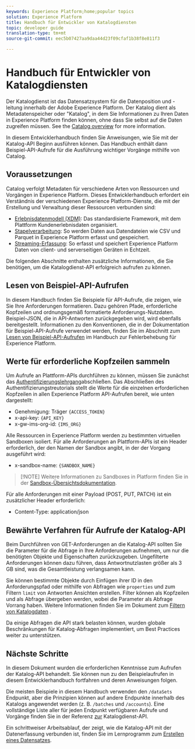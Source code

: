 ```yaml
---
keywords: Experience Platform;home;popular topics
solution: Experience Platform
title: Handbuch für Entwickler von Katalogdiensten
topic: developer guide
translation-type: tm+mt
source-git-commit: eec5b07427aa9daa44d23f09cfaf1b38f8e811f3

---
```



# Handbuch für Entwickler von Katalogdiensten

Der Katalogdienst ist das Datensatzsystem für die Datenposition und -leitung innerhalb der Adobe Experience Platform. Der Katalog dient als Metadatenspeicher oder &quot;Katalog&quot;, in dem Sie Informationen zu Ihren Daten in Experience Platform finden können, ohne dass Sie selbst auf die Daten zugreifen müssen. See the [Catalog overview](../home.md) for more information.

In diesem Entwicklerhandbuch finden Sie Anweisungen, wie Sie mit der Katalog-API Beginn ausführen können. Das Handbuch enthält dann Beispiel-API-Aufrufe für die Ausführung wichtiger Vorgänge mithilfe von Catalog.

## Voraussetzungen

Catalog verfolgt Metadaten für verschiedene Arten von Ressourcen und Vorgängen in Experience Platform. Dieses Entwicklerhandbuch erfordert ein Verständnis der verschiedenen Experience Platform-Dienste, die mit der Erstellung und Verwaltung dieser Ressourcen verbunden sind:

* [Erlebnisdatenmodell (XDM)](../../xdm/home.md): Das standardisierte Framework, mit dem Plattform Kundenerlebnisdaten organisiert.
* [Stapelverarbeitung](../../ingestion/batch-ingestion/overview.md): So werden Daten aus Datendateien wie CSV und Parquet in Experience Platform erfasst und gespeichert.
* [Streaming-Erfassung](../../ingestion/streaming-ingestion/overview.md): So erfasst und speichert Experience Platform Daten von client- und serverseitigen Geräten in Echtzeit.

Die folgenden Abschnitte enthalten zusätzliche Informationen, die Sie benötigen, um die Katalogdienst-API erfolgreich aufrufen zu können.

## Lesen von Beispiel-API-Aufrufen

In diesem Handbuch finden Sie Beispiele für API-Aufrufe, die zeigen, wie Sie Ihre Anforderungen formatieren. Dazu gehören Pfade, erforderliche Kopfzeilen und ordnungsgemäß formatierte Anforderungs-Nutzdaten. Beispiel-JSON, die in API-Antworten zurückgegeben wird, wird ebenfalls bereitgestellt. Informationen zu den Konventionen, die in der Dokumentation für Beispiel-API-Aufrufe verwendet werden, finden Sie im Abschnitt zum [Lesen von Beispiel-API-Aufrufen](../../landing/troubleshooting.md#how-do-i-format-an-api-request) im Handbuch zur Fehlerbehebung für Experience Platform.

## Werte für erforderliche Kopfzeilen sammeln

Um Aufrufe an Plattform-APIs durchführen zu können, müssen Sie zunächst das [Authentifizierungslehrgang](../../tutorials/authentication.md)abschließen. Das Abschließen des Authentifizierungstreutorials stellt die Werte für die einzelnen erforderlichen Kopfzeilen in allen Experience Platform API-Aufrufen bereit, wie unten dargestellt:

* Genehmigung: Träger `{ACCESS_TOKEN}`
* x-api-key: `{API_KEY}`
* x-gw-ims-org-id: `{IMS_ORG}`

Alle Ressourcen in Experience Platform werden zu bestimmten virtuellen Sandboxen isoliert. Für alle Anforderungen an Plattform-APIs ist ein Header erforderlich, der den Namen der Sandbox angibt, in der der Vorgang ausgeführt wird:

* x-sandbox-name: `{SANDBOX_NAME}`

>[!NOTE] Weitere Informationen zu Sandboxes in Platform finden Sie in der [Sandbox-Übersichtsdokumentation](../../sandboxes/home.md).

Für alle Anforderungen mit einer Payload (POST, PUT, PATCH) ist ein zusätzlicher Header erforderlich:

* Content-Type: application/json

## Bewährte Verfahren für Aufrufe der Katalog-API

Beim Durchführen von GET-Anforderungen an die Katalog-API sollten Sie die Parameter für die Abfrage in Ihre Anforderungen aufnehmen, um nur die benötigten Objekte und Eigenschaften zurückzugeben. Ungefilterte Anforderungen können dazu führen, dass Antwortnutzlasten größer als 3 GB sind, was die Gesamtleistung verlangsamen kann.

Sie können bestimmte Objekte durch Einfügen ihrer ID in den Anforderungspfad oder mithilfe von Abfragen wie `properties` und zum Filtern `limit` von Antworten Ansichten erstellen. Filter können als Kopfzeilen und als Abfrage übergeben werden, wobei die Parameter als Abfrage Vorrang haben. Weitere Informationen finden Sie im Dokument zum [Filtern von Katalogdaten](filter-data.md) .

Da einige Abfragen die API stark belasten können, wurden globale Beschränkungen für Katalog-Abfragen implementiert, um Best Practices weiter zu unterstützen.

## Nächste Schritte

In diesem Dokument wurden die erforderlichen Kenntnisse zum Aufrufen der Katalog-API behandelt. Sie können nun zu den Beispielaufrufen in diesem Entwicklerhandbuch fortfahren und deren Anweisungen folgen.

Die meisten Beispiele in diesem Handbuch verwenden den `/dataSets` Endpunkt, aber die Prinzipien können auf andere Endpunkte innerhalb des Katalogs angewendet werden (z. B. `/batches` und `/accounts`). Eine vollständige Liste aller für jeden Endpunkt verfügbaren Aufrufe und Vorgänge finden Sie in der Referenz [zur](https://www.adobe.io/apis/experienceplatform/home/api-reference.html#!acpdr/swagger-specs/catalog.yaml) Katalogdienst-API.

Ein schrittweiser Arbeitsablauf, der zeigt, wie die Katalog-API mit der Datenerfassung verbunden ist, finden Sie im Lernprogramm zum [Erstellen eines Datensatzes](../datasets/create.md).
